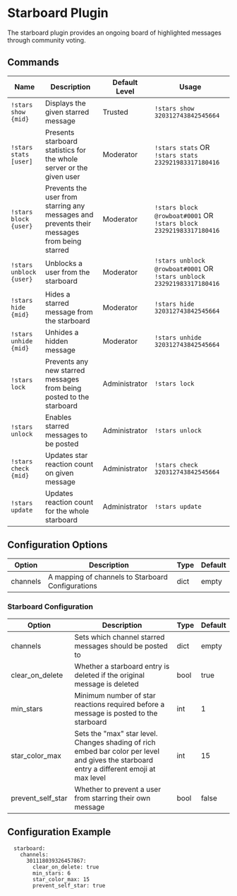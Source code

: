 # Starboard Plugin

The starboard plugin provides an ongoing board of highlighted messages through community voting.

## Commands

| Name | Description | Default Level | Usage |
|------|-------------|---------------|-------|
| `!stars show {mid}` | Displays the given starred message | Trusted | `!stars show 320312743842545664` |
| `!stars stats [user]` | Presents starboard statistics for the whole server or the given user | Moderator | `!stars stats` OR `!stars stats 232921983317180416` |
| `!stars block {user}` | Prevents the user from starring any messages and prevents their messages from being starred | Moderator | `!stars block @rowboat#0001` OR `!stars block 232921983317180416` |
| `!stars unblock {user}` | Unblocks a user from the starboard | Moderator | `!stars unblock @rowboat#0001` OR `!stars unblock 232921983317180416` |
| `!stars hide {mid}` | Hides a starred message from the starboard | Moderator | `!stars hide 320312743842545664` |
| `!stars unhide {mid}` | Unhides a hidden message | Moderator | `!stars unhide 320312743842545664` |
| `!stars lock` | Prevents any new starred messages from being posted to the starboard | Administrator | `!stars lock` |
| `!stars unlock` | Enables starred messages to be posted | Administrator | `!stars unlock` |
| `!stars check {mid}` | Updates star reaction count on given message | Administrator | `!stars check 320312743842545664` |
| `!stars update` | Updates reaction count for the whole starboard | Administrator | `!stars update` |


## Configuration Options

| Option | Description | Type | Default |
|--------|-------------|------|---------|
| channels | A mapping of channels to Starboard Configurations | dict | empty |

### Starboard Configuration

| Option | Description | Type | Default |
|--------|-------------|------|---------|
| channels | Sets which channel starred messages should be posted to | dict | empty |
| clear\_on\_delete | Whether a starboard entry is deleted if the original message is deleted | bool | true |
| min\_stars | Minimum number of star reactions required before a message is posted to the starboard | int | 1 |
| star\_color\_max | Sets the "max" star level. Changes shading of rich embed bar color per level and gives the starboard entry a different emoji at max level | int | 15 |
| prevent\_self\_star | Whether to prevent a user from starring their own message | bool | false |

## Configuration Example

```
  starboard:
    channels:
      301118039326457867:
	    clear_on_delete: true
        min_stars: 6
        star_color_max: 15
        prevent_self_star: true
```